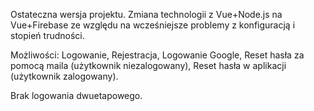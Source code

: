 Ostateczna wersja projektu. Zmiana technologii z Vue+Node.js na Vue+Firebase ze względu na wcześniejsze problemy z konfiguracją i stopień trudności.

Możliwości:
Logowanie,
Rejestracja,
Logowanie Google,
Reset hasła za pomocą maila (użytkownik niezalogowany),
Reset hasła w aplikacji (użytkownik zalogowany).

Brak logowania dwuetapowego.
